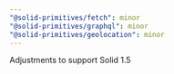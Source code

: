 ```yaml
---
"@solid-primitives/fetch": minor
"@solid-primitives/graphql": minor
"@solid-primitives/geolocation": minor
---
```


Adjustments to support Solid 1.5
